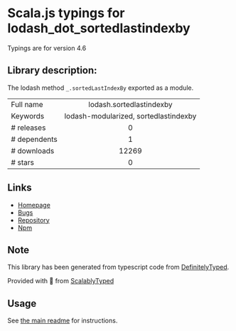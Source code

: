 
# Scala.js typings for lodash_dot_sortedlastindexby

Typings are for version 4.6

## Library description:
The lodash method `_.sortedLastIndexBy` exported as a module.

|                    |                 |
| ------------------ | :-------------: |
| Full name          | lodash.sortedlastindexby |
| Keywords           | lodash-modularized, sortedlastindexby |
| # releases         | 0 |
| # dependents       | 1 |
| # downloads        | 12269 |
| # stars            | 0 |

## Links
- [Homepage](https://lodash.com/)
- [Bugs](https://github.com/lodash/lodash/issues)
- [Repository](https://github.com/lodash/lodash)
- [Npm](https://www.npmjs.com/package/lodash.sortedlastindexby)
    


## Note
This library has been generated from typescript code from [DefinitelyTyped](https://definitelytyped.org).

Provided with :purple_heart: from [ScalablyTyped](https://github.com/oyvindberg/ScalablyTyped)

## Usage
See [the main readme](../../readme.md) for instructions.


